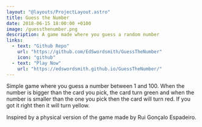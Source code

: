 ```yaml
---
layout: "@layouts/ProjectLayout.astro"
title: Guess the Number
date: 2018-06-15 18:00:00 +0100
image: /guessthenumber.png
description: A game made where you guess a random number
links:
  - text: "Github Repo" 
    url: "https://github.com/EdSwordsmith/GuessTheNumber"
    icon: "github"
  - text: "Play Now"
    url: "https://edswordsmith.github.io/GuessTheNumber/"
---
```


Simple game where you guess a number between 1 and 100. When the number is bigger than the card you pick, the card turn green and when the number is smaller than the one you pick then the card will turn red. If you got it right then it will turn yellow.

Inspired by a physical version of the game made by Rui Gonçalo Espadeiro.